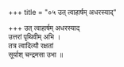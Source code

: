 +++
title = "०५ उत् त्वाहार्षम् अधरस्याद्"

+++
उत् त्वाहार्षम् अधरस्याद्  
उत्तरां पृथिवीम् अभि ।  
तत्र त्वादित्यौ रक्षतां  
सूर्याश् चन्द्रमसा उभा ॥